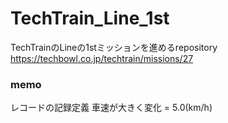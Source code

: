 # TechTrain_Line_1st
TechTrainのLineの1stミッションを進めるrepository</br>
https://techbowl.co.jp/techtrain/missions/27

### memo
レコードの記録定義
車速が大きく変化 = 5.0(km/h)
